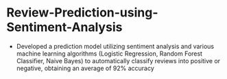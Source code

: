 # Review-Prediction-using-Sentiment-Analysis 

- Developed a prediction model utilizing sentiment analysis and various machine learning algorithms (Logistic Regression, Random Forest Classifier, Naive Bayes) to automatically classify reviews into positive or negative, obtaining an average of 92% accuracy
